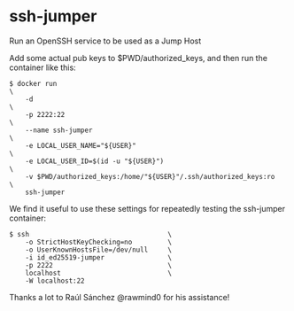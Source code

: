 # ssh-jumper
Run an OpenSSH service to be used as a Jump Host

Add some actual pub keys to $PWD/authorized_keys, 
and then run the container like this:
```console
$ docker run                                                            \
    -d                                                                  \
    -p 2222:22                                                          \
    --name ssh-jumper                                                   \
    -e LOCAL_USER_NAME="${USER}"                                        \
    -e LOCAL_USER_ID=$(id -u "${USER}")                                 \
    -v $PWD/authorized_keys:/home/"${USER}"/.ssh/authorized_keys:ro     \
    ssh-jumper
```

We find it useful to use these settings for repeatedly testing the ssh-jumper container:
```console
$ ssh                                   \
    -o StrictHostKeyChecking=no         \
    -o UserKnownHostsFile=/dev/null     \
    -i id_ed25519-jumper                \
    -p 2222                             \
    localhost                           \
    -W localhost:22
```

Thanks a lot to Raúl Sánchez @rawmind0 for his assistance!
